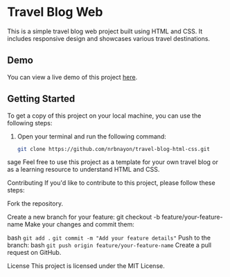 # Travel Blog Web

This is a simple travel blog web project built using HTML and CSS. It includes responsive design and showcases various travel destinations.

## Demo

You can view a live demo of this project [here](https://nrbnayon.github.io/travel-blog-html-css/).

## Getting Started

To get a copy of this project on your local machine, you can use the following steps:

1. Open your terminal and run the following command:

   ```bash
   git clone https://github.com/nrbnayon/travel-blog-html-css.git
sage
Feel free to use this project as a template for your own travel blog or as a learning resource to understand HTML and CSS.

Contributing
If you'd like to contribute to this project, please follow these steps:

Fork the repository.

Create a new branch for your feature: git checkout -b feature/your-feature-name
Make your changes and commit them:

bash
`git add .`
`git commit -m "Add your feature details"`
Push to the branch:
bash
`git push origin feature/your-feature-name`
Create a pull request on GitHub.

License
This project is licensed under the MIT License.
